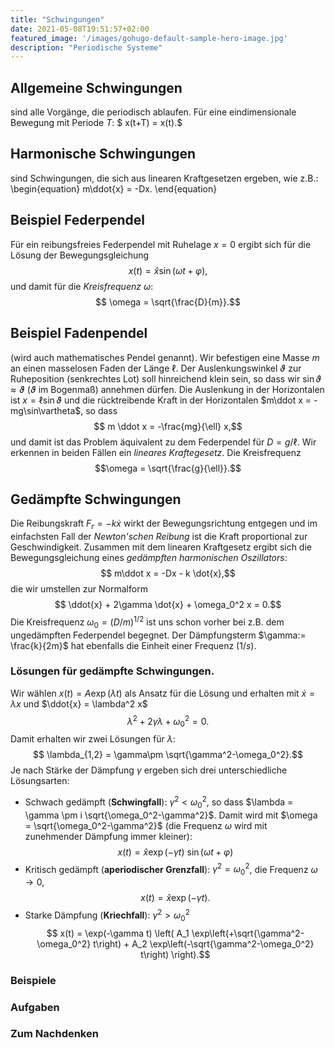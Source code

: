 ```yaml
---
title: "Schwingungen"
date: 2021-05-08T19:51:57+02:00
featured_image: '/images/gohugo-default-sample-hero-image.jpg'
description: "Periodische Systeme"
---
```

## Allgemeine Schwingungen
sind alle Vorgänge, die periodisch ablaufen. Für eine eindimensionale
Bewegung mit Periode $T$:
$ x(t+T) = x(t).$
## Harmonische Schwingungen
sind Schwingungen, die sich aus linearen Kraftgesetzen ergeben, wie z.B.:
\begin{equation} m\ddot{x} = -Dx. \end{equation}
## Beispiel Federpendel
Für ein reibungsfreies Federpendel mit Ruhelage $x=0$ ergibt sich für die Lösung
der Bewegungsgleichung
$$ x(t) = \hat x \sin(\omega t+\varphi),$$
und  damit für die _Kreisfrequenz_ $\omega$:
$$ \omega  = \sqrt{\frac{D}{m}}.$$
## Beispiel Fadenpendel
(wird auch mathematisches Pendel genannt). Wir befestigen eine Masse $m$ an
einen masselosen Faden der Länge $\ell$. Der Auslenkungswinkel $\vartheta$ zur
Ruheposition (senkrechtes Lot) soll hinreichend klein sein, so dass wir 
$\sin \vartheta \approx \vartheta$ ($\vartheta$ im Bogenmaß) annehmen dürfen. 
Die Auslenkung in der Horizontalen ist $x=\ell \sin\vartheta$ und
die rücktreibende Kraft in der Horizontalen $m\ddot x = -mg\sin\vartheta$, so dass
$$ m \ddot x = -\frac{mg}{\ell} x,$$
und damit ist das Problem äquivalent zu dem Federpendel für $D=g/\ell$. Wir 
erkennen in beiden Fällen ein _lineares Kraftegesetz_. Die Kreisfrequenz 
$$\omega = \sqrt{\frac{g}{\ell}}.$$
## Gedämpfte Schwingungen
Die Reibungskraft $F_r = -k \dot{x}$ wirkt der Bewegungsrichtung entgegen und
im einfachsten Fall der _Newton'schen Reibung_ ist die Kraft proportional zur
Geschwindigkeit. Zusammen mit dem linearen Kraftgesetz ergibt sich die Bewegungsgleichung eines _gedämpften harmonischen Oszillators_:
$$ m\ddot x = -Dx - k \dot{x},$$
die wir umstellen zur Normalform 
$$ \ddot{x} + 2\gamma \dot{x} + \omega_0^2 x = 0.$$ 
Die Kreisfrequenz $\omega_0 = (D/m)^{1/2}$  ist uns schon vorher bei z.B. dem 
ungedämpften Federpendel begegnet. Der Dämpfungsterm $\gamma:= \frac{k}{2m}$
hat ebenfalls die Einheit einer Frequenz ($1/s$).
### Lösungen für gedämpfte Schwingungen.
Wir wählen $x(t) = A \exp(\lambda t)$ als Ansatz für die Lösung und erhalten
mit $\dot{x} = \lambda x$ und $\ddot{x} = \lambda^2 x$ 
$$ \lambda^2 + 2\gamma \lambda +\omega_0^2 = 0.$$
Damit erhalten wir zwei Lösungen für $\lambda$:
$$ \lambda_{1,2} = \gamma\pm \sqrt{\gamma^2-\omega_0^2}.$$
Je nach Stärke der Dämpfung $\gamma$ ergeben sich drei unterschiedliche Lösungsarten:
   * Schwach gedämpft  (**Schwingfall**): $\gamma^2 < \omega_0^2$, so dass $\lambda = \gamma \pm i \sqrt{\omega_0^2-\gamma^2}$. 
     Damit wird mit $\omega = \sqrt{\omega_0^2-\gamma^2}$ (die Frequenz $\omega$ wird mit zunehmender Dämpfung immer kleiner): 
     $$ x(t) = \hat x \exp(-\gamma t)~\sin(\omega t + \varphi)$$
   * Kritisch gedämpft (**aperiodischer Grenzfall**): $\gamma^2 = \omega_0^2$, die Frequenz $\omega \rightarrow 0$,  
 	$$ x(t) = \hat x \exp(-\gamma t). $$
   * Starke Dämpfung (**Kriechfall**): $\gamma^2 > \omega_0^2$
        $$ x(t) = \exp(-\gamma t) \left(
              A_1 \exp\left(+\sqrt{\gamma^2-\omega_0^2} t\right) + 
              A_2 \exp\left(-\sqrt{\gamma^2-\omega_0^2} t\right) \right).$$
### Beispiele

### Aufgaben

### Zum Nachdenken
